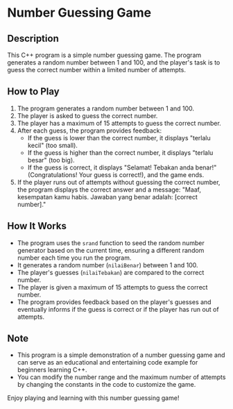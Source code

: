 # Number Guessing Game

<h2>Description</h2>
<p>This C++ program is a simple number guessing game. The program generates a random number between 1 and 100, and the player's task is to guess the correct number within a limited number of attempts.</p>

<h2>How to Play</h2>
<ol>
    <li>The program generates a random number between 1 and 100.</li>
    <li>The player is asked to guess the correct number.</li>
    <li>The player has a maximum of 15 attempts to guess the correct number.</li>
    <li>After each guess, the program provides feedback:
        <ul>
            <li>If the guess is lower than the correct number, it displays "terlalu kecil" (too small).</li>
            <li>If the guess is higher than the correct number, it displays "terlalu besar" (too big).</li>
            <li>If the guess is correct, it displays "Selamat! Tebakan anda benar!" (Congratulations! Your guess is correct!), and the game ends.</li>
        </ul>
    </li>
    <li>If the player runs out of attempts without guessing the correct number, the program displays the correct answer and a message: "Maaf, kesempatan kamu habis. Jawaban yang benar adalah: [correct number]."</li>
</ol>

<h2>How It Works</h2>
<ul>
    <li>The program uses the <code>srand</code> function to seed the random number generator based on the current time, ensuring a different random number each time you run the program.</li>
    <li>It generates a random number (<code>nilaiBenar</code>) between 1 and 100.</li>
    <li>The player's guesses (<code>nilaiTebakan</code>) are compared to the correct number.</li>
    <li>The player is given a maximum of 15 attempts to guess the correct number.</li>
    <li>The program provides feedback based on the player's guesses and eventually informs if the guess is correct or if the player has run out of attempts.</li>
</ul>

<h2>Note</h2>
<ul>
    <li>This program is a simple demonstration of a number guessing game and can serve as an educational and entertaining code example for beginners learning C++.</li>
    <li>You can modify the number range and the maximum number of attempts by changing the constants in the code to customize the game.</li>
</ul>

<p>Enjoy playing and learning with this number guessing game!</p>
